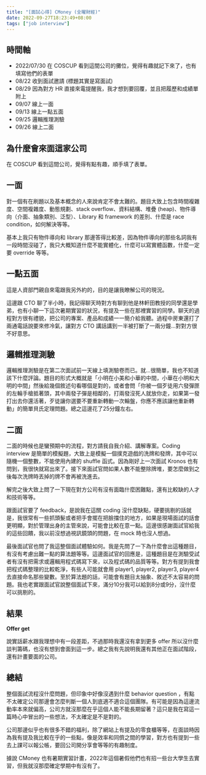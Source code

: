 ```yaml
---
title: "[面試心得] CMoney (全曜財經)"
date: 2022-09-27T18:23:49+08:00
tags: ["job interview"]
---
```


## 時間軸

* 2022/07/30 在 COSCUP 看到這間公司的攤位，覺得有趣就記下來了，也有填寫他們的表單
* 08/22 收到面試邀請 (標題其實是寫面試)
* 08/29 因為對方 HR 直接來電提醒我，我才想到要回覆，並且把履歷和成績單附上
* 09/07 線上一面
* 09/13 線上一點五面
* 09/25 邏輯推理測驗
* 09/26 線上二面

## 為什麼會來面這家公司

在 COSCUP 看到這間公司，覺得有點有趣，順手填了表單。

## 一面

對一個有在刷題以及基本概念的人來說肯定不會太難的。題目大致上包含時間複雜度、空間複雜度、動態規劃、stack overflow、資料結構、堆疊 (heap)、物件導向（介面、抽象類別、泛型）、Library 和 framework 的差別、什麼是 race condition，如何解決等等。

基本上我只有物件導向和 library 那邊答得比較差，因為物件導向的那些名詞我有一段時間沒碰了，我只大概知道什麼不能實體化，什麼可以寫實體函數，什麼一定要 override 等等。

## 一點五面

這是人資部門親自來電跟我另外約的，目的是讓我瞭解公司的現況。

這邊跟 CTO 聊了半小時，我記得聊天時對方有聊到他是林軒田教授的同學還是學弟，也有小聊一下這次暑期實習的狀況，有提及一些在那裡實習的同學。聊天的過程對方很有禮貌，把公司的專案、產品和成績一一簡介給我聽。過程中房東還打了兩通電話說要來修冷氣，讓對方 CTO 講話講到一半被打斷了一兩分鐘...對對方很不好意思。

## 邏輯推理測驗

邏輯推理測驗是在第二次面試前一天線上填測驗卷而已。就...很簡單，我也不知道該下什麼評論。題目的形式大概就是「小明在小美和小華的中間，小華在小明和大明的中間」然後給幾個敘述句看哪個是對的，或者會問「你被一個歹徒用六發彈匣的左輪手槍抵著頭，其中兩發子彈是相鄰的，打兩發沒死人就放你走，如果第一發打出去你還活著，歹徒讓你選要不要重新轉動一次輪盤，你應不應該讓他重新轉動」的簡單貝氏定理問題。總之這邊花了25分鐘左右。

## 二面

二面的時候也是蠻預期中的流程，對方請我自我介紹、講解專案。Coding interview 是簡單的模擬題，大致上是模擬一個撲克遊戲的洗牌和發牌，其中可以隨機一個整數，不能使用內建的 shuffle 函式。因為剛好上一次面試 Kronos 也有問到，我很快就寫出來了。接下來面試官問如果人數不能整除牌堆，要怎麼做到之後每次洗牌時丟掉的牌不會再被洗進去。

解完之後大致上問了一下現在對方公司有沒有面臨什麼困難點，還有比較缺的人才和技術等等。

跟面試官要了 feedback，是說我在這關 coding 沒什麼缺點，硬要挑剔的話就是，我很常有一些抓頭髮或者把手會擺在把臉擋住的地方，如果是現場面試的話會更明顯，對於管理出身的主管來說，可能會比較在意一點。這邊很感謝面試官給我的這些回饋，我以前沒想過視訊鏡頭的問題，在 mock 時也沒人想過。

最後面試官也問了我這整個面試體驗如何。我是先問了一下為什麼會出這種題目，有沒有考慮出難一點的算法題等等。這邊面試官的回應是，這種題目是在測驗受試者有沒有把需求或邏輯用程式碼寫下來，以及程式碼的品質等等。對方有提到我會把程式碼整理的比較乾淨，有些人可能就會用 player1, player2, player3, player4 去直接命名那些變數。至於算法題的話，可能會有題目太抽象、敘述不太容易的問題。我也老實跟面試官說整個面試下來，滿分10分我可以給到8分或9分，沒什麼可以挑剔的。

## 結果

**Offer get**

說實話薪水跟我理想中有一段差距，不過那時我還沒有拿到更多 offer 所以沒什麼談判籌碼，也沒有想到會面到這一步。總之我有先說明我還有其他正在面試階段，還有計畫要面的公司。

## 總結

整個面試流程沒什麼問題，但印象中好像沒遇到什麼 behavior question ，有點不太確定公司那邊會怎麼判斷一個人到底適不適合這個團隊。有可能是因為這邊流動率本來就偏高，公司方就沒那麼在乎這個人能不能長期留著？這只是我在寫這一篇時心中冒出的一些想法，不太確定是不是對的。

公司那邊似乎也有很多不錯的福利，除了網站上有提及的零食櫃等等，在面談時因為我有提及我比較在乎的一些點，像是效率和同儕之間的學習，對方也有提到一些去上課可以報公帳，要回公司開分享會等等的有趣制度。

據說 CMoney 也有暑期實習計畫，2022年這個暑假他們也有招一些台大學生去實習，但我就沒那麼確定學期中有沒有了。
